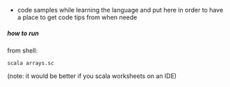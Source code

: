 - code samples while learning the language and put here in order to have
a place to get code tips from when neede

##### how to run

from shell:

`scala arrays.sc`

(note: it would be better if you scala worksheets on an IDE)
